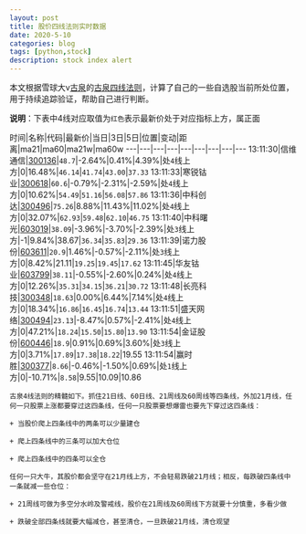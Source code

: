 ```yaml
---
layout: post
title: 股价四线法则实时数据
date: 2020-5-10
categories: blog
tags: [python,stock]
description: stock index alert
---
```



本文根据雪球大v[古泉](https://xueqiu.com/u/7148646888)的[古泉四线法则](https://xueqiu.com/7148646888/130498192)，计算了自己的一些自选股当前所处位置，用于持续追踪验证，帮助自己进行判断。

**说明**：下表中4线对应取值为`红色`表示最新价处于对应指标上方，属正面

时间|名称|代码|最新价|当日|3日|5日|位置|变动|距离|ma21|ma60|ma21w|ma60w
---|---|---|---|---|---|---|---|---
13:11:30|信维通信|[300136](https://xueqiu.com/S/SZ300136)|`48.7`|-2.64%|0.41%|4.39%|处`4`线上方|0|16.48%|`46.14`|`41.74`|`43.00`|`37.33`
13:11:33|寒锐钴业|[300618](https://xueqiu.com/S/SZ300618)|`60.6`|-0.79%|-2.31%|-2.59%|处`4`线上方|0|10.62%|`54.49`|`51.16`|`56.08`|`57.86`
13:11:36|中科创达|[300496](https://xueqiu.com/S/SZ300496)|`75.26`|8.88%|11.43%|11.02%|处`4`线上方|0|32.07%|`62.93`|`59.48`|`62.10`|`46.75`
13:11:40|中科曙光|[603019](https://xueqiu.com/S/SH603019)|`38.09`|-3.96%|-3.70%|-2.39%|处`3`线上方|-1|9.84%|38.67|`36.34`|`35.83`|`29.36`
13:11:39|诺力股份|[603611](https://xueqiu.com/S/SH603611)|`20.9`|1.46%|-0.57%|-2.11%|处`3`线上方|0|8.42%|21.11|`19.25`|`19.45`|`17.62`
13:11:45|华友钴业|[603799](https://xueqiu.com/S/SH603799)|`38.11`|-0.55%|-2.60%|0.24%|处`4`线上方|0|12.26%|`35.31`|`34.15`|`36.21`|`30.72`
13:11:48|长亮科技|[300348](https://xueqiu.com/S/SZ300348)|`18.63`|0.00%|6.44%|7.14%|处`4`线上方|0|18.34%|`16.86`|`16.45`|`16.74`|`13.44`
13:11:51|盛天网络|[300494](https://xueqiu.com/S/SZ300494)|`23.13`|-8.47%|0.57%|-2.41%|处`4`线上方|0|47.21%|`18.24`|`15.50`|`15.80`|`13.90`
13:11:54|金证股份|[600446](https://xueqiu.com/S/SH600446)|`18.9`|0.91%|0.69%|3.60%|处`3`线上方|0|3.71%|`17.89`|`17.38`|`18.22`|19.55
13:11:54|赢时胜|[300377](https://xueqiu.com/S/SZ300377)|`8.66`|-0.46%|-1.50%|0.69%|处`1`线上方|0|-10.71%|`8.58`|9.55|10.09|10.86

```
古泉4线法则的精髓如下。抓住21日线、60日线、21周线及60周线等四条线，外加21月线，任何一只股票上涨都要穿过这四条线，任何一只股票要想爆雷也要先下穿过这四条线：

+ 当股价爬上四条线中的两条可以少量建仓

+ 爬上四条线中的三条可以加大仓位

+ 爬上四条线中的四条可以全仓

任何一只大牛，其股价都会坚守在21月线上方，不会轻易跌破21月线；相反，每跌破四条线中一条就减一些仓位：

+ 21周线可做为多空分水岭及警戒线，股价在21周线及60周线下方就要十分慎重，多看少做

+ 跌破全部四条线就要大幅减仓，甚至清仓，一旦跌破21月线，清仓观望
```